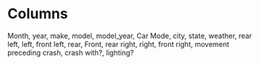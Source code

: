 # Columns 

Month, year, make, model, model_year, Car Mode, city, state, weather, rear left, left, front left, rear, Front, rear right, right, front right, 
movement preceding crash, crash with?, lighting?
